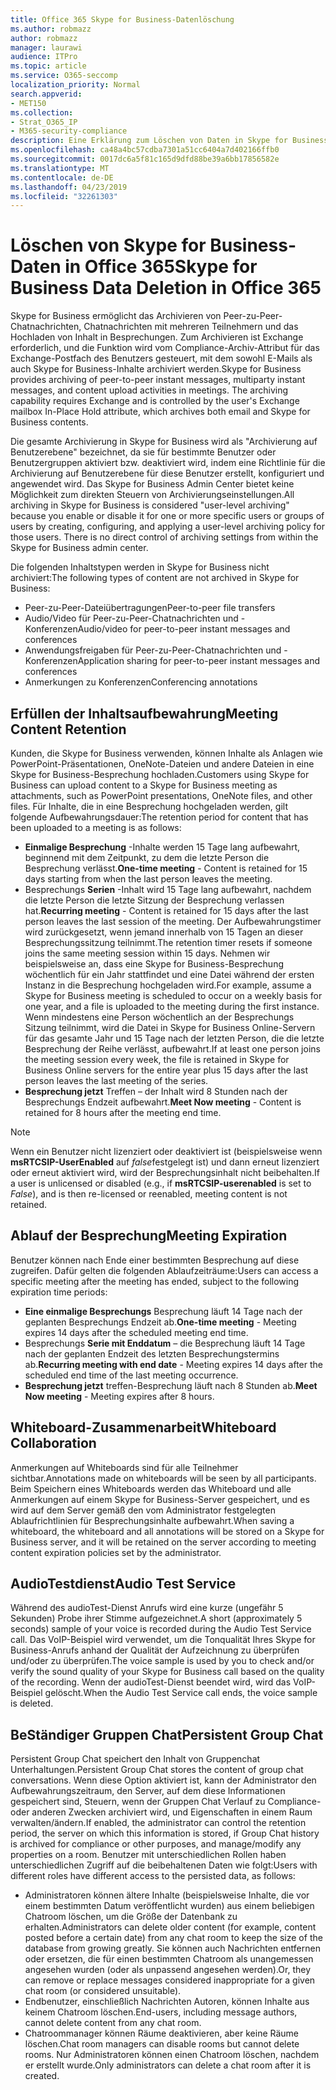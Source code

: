 ```yaml
---
title: Office 365 Skype for Business-Datenlöschung
ms.author: robmazz
author: robmazz
manager: laurawi
audience: ITPro
ms.topic: article
ms.service: O365-seccomp
localization_priority: Normal
search.appverid:
- MET150
ms.collection:
- Strat_O365_IP
- M365-security-compliance
description: Eine Erklärung zum Löschen von Daten in Skype for Business.
ms.openlocfilehash: ca48a4bc57cdba7301a51cc6404a7d402166ffb0
ms.sourcegitcommit: 0017dc6a5f81c165d9dfd88be39a6bb17856582e
ms.translationtype: MT
ms.contentlocale: de-DE
ms.lasthandoff: 04/23/2019
ms.locfileid: "32261303"
---
```

# <a name="skype-for-business-data-deletion-in-office-365"></a><span data-ttu-id="96e03-103">Löschen von Skype for Business-Daten in Office 365</span><span class="sxs-lookup"><span data-stu-id="96e03-103">Skype for Business Data Deletion in Office 365</span></span>

<span data-ttu-id="96e03-p101">Skype for Business ermöglicht das Archivieren von Peer-zu-Peer-Chatnachrichten, Chatnachrichten mit mehreren Teilnehmern und das Hochladen von Inhalt in Besprechungen. Zum Archivieren ist Exchange erforderlich, und die Funktion wird vom Compliance-Archiv-Attribut für das Exchange-Postfach des Benutzers gesteuert, mit dem sowohl E-Mails als auch Skype for Business-Inhalte archiviert werden.</span><span class="sxs-lookup"><span data-stu-id="96e03-p101">Skype for Business provides archiving of peer-to-peer instant messages, multiparty instant messages, and content upload activities in meetings. The archiving capability requires Exchange and is controlled by the user's Exchange mailbox In-Place Hold attribute, which archives both email and Skype for Business contents.</span></span>

<span data-ttu-id="96e03-p102">Die gesamte Archivierung in Skype for Business wird als "Archivierung auf Benutzerebene" bezeichnet, da sie für bestimmte Benutzer oder Benutzergruppen aktiviert bzw. deaktiviert wird, indem eine Richtlinie für die Archivierung auf Benutzerebene für diese Benutzer erstellt, konfiguriert und angewendet wird. Das Skype for Business Admin Center bietet keine Möglichkeit zum direkten Steuern von Archivierungseinstellungen.</span><span class="sxs-lookup"><span data-stu-id="96e03-p102">All archiving in Skype for Business is considered "user-level archiving" because you enable or disable it for one or more specific users or groups of users by creating, configuring, and applying a user-level archiving policy for those users. There is no direct control of archiving settings from within the Skype for Business admin center.</span></span>

<span data-ttu-id="96e03-108">Die folgenden Inhaltstypen werden in Skype for Business nicht archiviert:</span><span class="sxs-lookup"><span data-stu-id="96e03-108">The following types of content are not archived in Skype for Business:</span></span> 
- <span data-ttu-id="96e03-109">Peer-zu-Peer-Dateiübertragungen</span><span class="sxs-lookup"><span data-stu-id="96e03-109">Peer-to-peer file transfers</span></span>
- <span data-ttu-id="96e03-110">Audio/Video für Peer-zu-Peer-Chatnachrichten und -Konferenzen</span><span class="sxs-lookup"><span data-stu-id="96e03-110">Audio/video for peer-to-peer instant messages and conferences</span></span>
- <span data-ttu-id="96e03-111">Anwendungsfreigaben für Peer-zu-Peer-Chatnachrichten und -Konferenzen</span><span class="sxs-lookup"><span data-stu-id="96e03-111">Application sharing for peer-to-peer instant messages and conferences</span></span>
- <span data-ttu-id="96e03-112">Anmerkungen zu Konferenzen</span><span class="sxs-lookup"><span data-stu-id="96e03-112">Conferencing annotations</span></span> 

## <a name="meeting-content-retention"></a><span data-ttu-id="96e03-113">Erfüllen der Inhaltsaufbewahrung</span><span class="sxs-lookup"><span data-stu-id="96e03-113">Meeting Content Retention</span></span>
<span data-ttu-id="96e03-114">Kunden, die Skype for Business verwenden, können Inhalte als Anlagen wie PowerPoint-Präsentationen, OneNote-Dateien und andere Dateien in eine Skype for Business-Besprechung hochladen.</span><span class="sxs-lookup"><span data-stu-id="96e03-114">Customers using Skype for Business can upload content to a Skype for Business meeting as attachments, such as PowerPoint presentations, OneNote files, and other files.</span></span> <span data-ttu-id="96e03-115">Für Inhalte, die in eine Besprechung hochgeladen werden, gilt folgende Aufbewahrungsdauer:</span><span class="sxs-lookup"><span data-stu-id="96e03-115">The retention period for content that has been uploaded to a meeting is as follows:</span></span>
- <span data-ttu-id="96e03-116">**Einmalige Besprechung** -Inhalte werden 15 Tage lang aufbewahrt, beginnend mit dem Zeitpunkt, zu dem die letzte Person die Besprechung verlässt.</span><span class="sxs-lookup"><span data-stu-id="96e03-116">**One-time meeting** - Content is retained for 15 days starting from when the last person leaves the meeting.</span></span>
- <span data-ttu-id="96e03-117">Besprechungs **Serien** -Inhalt wird 15 Tage lang aufbewahrt, nachdem die letzte Person die letzte Sitzung der Besprechung verlassen hat.</span><span class="sxs-lookup"><span data-stu-id="96e03-117">**Recurring meeting** - Content is retained for 15 days after the last person leaves the last session of the meeting.</span></span> <span data-ttu-id="96e03-118">Der Aufbewahrungstimer wird zurückgesetzt, wenn jemand innerhalb von 15 Tagen an dieser Besprechungssitzung teilnimmt.</span><span class="sxs-lookup"><span data-stu-id="96e03-118">The retention timer resets if someone joins the same meeting session within 15 days.</span></span> <span data-ttu-id="96e03-119">Nehmen wir beispielsweise an, dass eine Skype for Business-Besprechung wöchentlich für ein Jahr stattfindet und eine Datei während der ersten Instanz in die Besprechung hochgeladen wird.</span><span class="sxs-lookup"><span data-stu-id="96e03-119">For example, assume a Skype for Business meeting is scheduled to occur on a weekly basis for one year, and a file is uploaded to the meeting during the first instance.</span></span> <span data-ttu-id="96e03-120">Wenn mindestens eine Person wöchentlich an der Besprechungs Sitzung teilnimmt, wird die Datei in Skype for Business Online-Servern für das gesamte Jahr und 15 Tage nach der letzten Person, die die letzte Besprechung der Reihe verlässt, aufbewahrt.</span><span class="sxs-lookup"><span data-stu-id="96e03-120">If at least one person joins the meeting session every week, the file is retained in Skype for Business Online servers for the entire year plus 15 days after the last person leaves the last meeting of the series.</span></span>
- <span data-ttu-id="96e03-121">**Besprechung jetzt** Treffen – der Inhalt wird 8 Stunden nach der Besprechungs Endzeit aufbewahrt.</span><span class="sxs-lookup"><span data-stu-id="96e03-121">**Meet Now meeting** - Content is retained for 8 hours after the meeting end time.</span></span>

> [!NOTE]
> <span data-ttu-id="96e03-122">Wenn ein Benutzer nicht lizenziert oder deaktiviert ist (beispielsweise wenn **msRTCSIP-UserEnabled** auf *false*festgelegt ist) und dann erneut lizenziert oder erneut aktiviert wird, wird der Besprechungsinhalt nicht beibehalten.</span><span class="sxs-lookup"><span data-stu-id="96e03-122">If a user is unlicensed or disabled (e.g., if **msRTCSIP-userenabled** is set to *False*), and is then re-licensed or reenabled, meeting content is not retained.</span></span>

## <a name="meeting-expiration"></a><span data-ttu-id="96e03-123">Ablauf der Besprechung</span><span class="sxs-lookup"><span data-stu-id="96e03-123">Meeting Expiration</span></span>
<span data-ttu-id="96e03-124">Benutzer können nach Ende einer bestimmten Besprechung auf diese zugreifen. Dafür gelten die folgenden Ablaufzeiträume:</span><span class="sxs-lookup"><span data-stu-id="96e03-124">Users can access a specific meeting after the meeting has ended, subject to the following expiration time periods:</span></span>
- <span data-ttu-id="96e03-125">**Eine einmalige Besprechungs** Besprechung läuft 14 Tage nach der geplanten Besprechungs Endzeit ab.</span><span class="sxs-lookup"><span data-stu-id="96e03-125">**One-time meeting** - Meeting expires 14 days after the scheduled meeting end time.</span></span>
- <span data-ttu-id="96e03-126">Besprechungs **Serie mit Enddatum** – die Besprechung läuft 14 Tage nach der geplanten Endzeit des letzten Besprechungstermins ab.</span><span class="sxs-lookup"><span data-stu-id="96e03-126">**Recurring meeting with end date** - Meeting expires 14 days after the scheduled end time of the last meeting occurrence.</span></span>
- <span data-ttu-id="96e03-127">**Besprechung jetzt** treffen-Besprechung läuft nach 8 Stunden ab.</span><span class="sxs-lookup"><span data-stu-id="96e03-127">**Meet Now meeting** - Meeting expires after 8 hours.</span></span>

## <a name="whiteboard-collaboration"></a><span data-ttu-id="96e03-128">Whiteboard-Zusammenarbeit</span><span class="sxs-lookup"><span data-stu-id="96e03-128">Whiteboard Collaboration</span></span>
<span data-ttu-id="96e03-129">Anmerkungen auf Whiteboards sind für alle Teilnehmer sichtbar.</span><span class="sxs-lookup"><span data-stu-id="96e03-129">Annotations made on whiteboards will be seen by all participants.</span></span> <span data-ttu-id="96e03-130">Beim Speichern eines Whiteboards werden das Whiteboard und alle Anmerkungen auf einem Skype for Business-Server gespeichert, und es wird auf dem Server gemäß den vom Administrator festgelegten Ablaufrichtlinien für Besprechungsinhalte aufbewahrt.</span><span class="sxs-lookup"><span data-stu-id="96e03-130">When saving a whiteboard, the whiteboard and all annotations will be stored on a Skype for Business server, and it will be retained on the server according to meeting content expiration policies set by the administrator.</span></span>

## <a name="audio-test-service"></a><span data-ttu-id="96e03-131">AudioTestdienst</span><span class="sxs-lookup"><span data-stu-id="96e03-131">Audio Test Service</span></span>
<span data-ttu-id="96e03-132">Während des audioTest-Dienst Anrufs wird eine kurze (ungefähr 5 Sekunden) Probe ihrer Stimme aufgezeichnet.</span><span class="sxs-lookup"><span data-stu-id="96e03-132">A short (approximately 5 seconds) sample of your voice is recorded during the Audio Test Service call.</span></span> <span data-ttu-id="96e03-133">Das VoIP-Beispiel wird verwendet, um die Tonqualität Ihres Skype for Business-Anrufs anhand der Qualität der Aufzeichnung zu überprüfen und/oder zu überprüfen.</span><span class="sxs-lookup"><span data-stu-id="96e03-133">The voice sample is used by you to check and/or verify the sound quality of your Skype for Business call based on the quality of the recording.</span></span> <span data-ttu-id="96e03-134">Wenn der audioTest-Dienst beendet wird, wird das VoIP-Beispiel gelöscht.</span><span class="sxs-lookup"><span data-stu-id="96e03-134">When the Audio Test Service call ends, the voice sample is deleted.</span></span>

## <a name="persistent-group-chat"></a><span data-ttu-id="96e03-135">BeStändiger Gruppen Chat</span><span class="sxs-lookup"><span data-stu-id="96e03-135">Persistent Group Chat</span></span>
<span data-ttu-id="96e03-136">Persistent Group Chat speichert den Inhalt von Gruppenchat Unterhaltungen.</span><span class="sxs-lookup"><span data-stu-id="96e03-136">Persistent Group Chat stores the content of group chat conversations.</span></span> <span data-ttu-id="96e03-137">Wenn diese Option aktiviert ist, kann der Administrator den Aufbewahrungszeitraum, den Server, auf dem diese Informationen gespeichert sind, Steuern, wenn der Gruppen Chat Verlauf zu Compliance-oder anderen Zwecken archiviert wird, und Eigenschaften in einem Raum verwalten/ändern.</span><span class="sxs-lookup"><span data-stu-id="96e03-137">If enabled, the administrator can control the retention period, the server on which this information is stored, if Group Chat history is archived for compliance or other purposes, and manage/modify any properties on a room.</span></span> <span data-ttu-id="96e03-138">Benutzer mit unterschiedlichen Rollen haben unterschiedlichen Zugriff auf die beibehaltenen Daten wie folgt:</span><span class="sxs-lookup"><span data-stu-id="96e03-138">Users with different roles have different access to the persisted data, as follows:</span></span>
- <span data-ttu-id="96e03-139">Administratoren können ältere Inhalte (beispielsweise Inhalte, die vor einem bestimmten Datum veröffentlicht wurden) aus einem beliebigen Chatroom löschen, um die Größe der Datenbank zu erhalten.</span><span class="sxs-lookup"><span data-stu-id="96e03-139">Administrators can delete older content (for example, content posted before a certain date) from any chat room to keep the size of the database from growing greatly.</span></span> <span data-ttu-id="96e03-140">Sie können auch Nachrichten entfernen oder ersetzen, die für einen bestimmten Chatroom als unangemessen angesehen wurden (oder als unpassend angesehen werden).</span><span class="sxs-lookup"><span data-stu-id="96e03-140">Or, they can remove or replace messages considered inappropriate for a given chat room (or considered unsuitable).</span></span>
- <span data-ttu-id="96e03-141">Endbenutzer, einschließlich Nachrichten Autoren, können Inhalte aus keinem Chatroom löschen.</span><span class="sxs-lookup"><span data-stu-id="96e03-141">End-users, including message authors, cannot delete content from any chat room.</span></span>
- <span data-ttu-id="96e03-142">Chatroommanager können Räume deaktivieren, aber keine Räume löschen.</span><span class="sxs-lookup"><span data-stu-id="96e03-142">Chat room managers can disable rooms but cannot delete rooms.</span></span> <span data-ttu-id="96e03-143">Nur Administratoren können einen Chatroom löschen, nachdem er erstellt wurde.</span><span class="sxs-lookup"><span data-stu-id="96e03-143">Only administrators can delete a chat room after it is created.</span></span>
